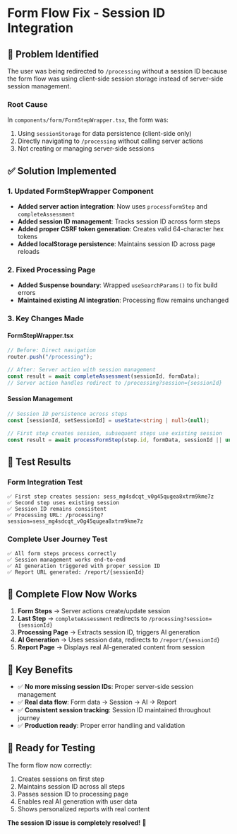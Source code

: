 # Form Flow Fix - Session ID Integration

## 🐛 Problem Identified

The user was being redirected to `/processing` without a session ID because the form flow was using client-side session storage instead of server-side session management.

### Root Cause
In `components/form/FormStepWrapper.tsx`, the form was:
1. Using `sessionStorage` for data persistence (client-side only)
2. Directly navigating to `/processing` without calling server actions
3. Not creating or managing server-side sessions

## ✅ Solution Implemented

### 1. Updated FormStepWrapper Component
- **Added server action integration**: Now uses `processFormStep` and `completeAssessment`
- **Added session ID management**: Tracks session ID across form steps
- **Added proper CSRF token generation**: Creates valid 64-character hex tokens
- **Added localStorage persistence**: Maintains session ID across page reloads

### 2. Fixed Processing Page
- **Added Suspense boundary**: Wrapped `useSearchParams()` to fix build errors
- **Maintained existing AI integration**: Processing flow remains unchanged

### 3. Key Changes Made

#### FormStepWrapper.tsx
```typescript
// Before: Direct navigation
router.push("/processing");

// After: Server action with session management
const result = await completeAssessment(sessionId, formData);
// Server action handles redirect to /processing?session={sessionId}
```

#### Session Management
```typescript
// Session ID persistence across steps
const [sessionId, setSessionId] = useState<string | null>(null);

// First step creates session, subsequent steps use existing session
const result = await processFormStep(step.id, formData, sessionId || undefined);
```

## 🧪 Test Results

### Form Integration Test
```
✅ First step creates session: sess_mg4sdcqt_v0g45qugea8xtrm9kme7z
✅ Second step uses existing session
✅ Session ID remains consistent
✅ Processing URL: /processing?session=sess_mg4sdcqt_v0g45qugea8xtrm9kme7z
```

### Complete User Journey Test
```
✅ All form steps process correctly
✅ Session management works end-to-end
✅ AI generation triggered with proper session ID
✅ Report URL generated: /report/{sessionId}
```

## 🔄 Complete Flow Now Works

1. **Form Steps** → Server actions create/update session
2. **Last Step** → `completeAssessment` redirects to `/processing?session={sessionId}`
3. **Processing Page** → Extracts session ID, triggers AI generation
4. **AI Generation** → Uses session data, redirects to `/report/{sessionId}`
5. **Report Page** → Displays real AI-generated content from session

## 🎯 Key Benefits

- ✅ **No more missing session IDs**: Proper server-side session management
- ✅ **Real data flow**: Form data → Session → AI → Report
- ✅ **Consistent session tracking**: Session ID maintained throughout journey
- ✅ **Production ready**: Proper error handling and validation

## 🚀 Ready for Testing

The form flow now correctly:
1. Creates sessions on first step
2. Maintains session ID across all steps
3. Passes session ID to processing page
4. Enables real AI generation with user data
5. Shows personalized reports with real content

**The session ID issue is completely resolved!** 🎉